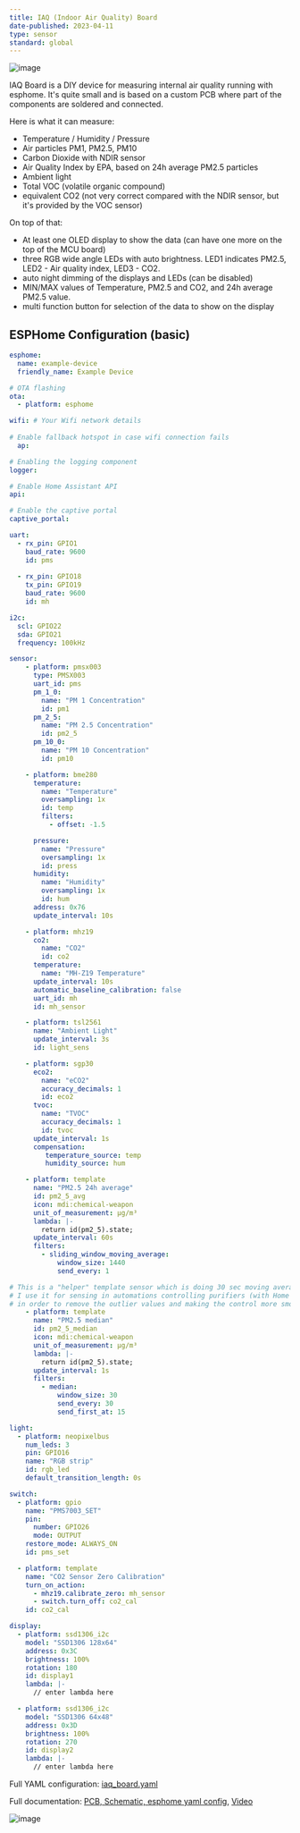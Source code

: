 ```yaml
---
title: IAQ (Indoor Air Quality) Board
date-published: 2023-04-11
type: sensor
standard: global
---
```


![image](/iaq_board2.jpg)

IAQ Board is a DIY device for measuring internal air quality running
with esphome. It's quite small and is based on a custom PCB where part
of the components are soldered and connected.

Here is what it can measure:

- Temperature / Humidity / Pressure
- Air particles PM1, PM2.5, PM10
- Carbon Dioxide with NDIR sensor
- Air Quality Index by EPA, based on 24h average PM2.5 particles
- Ambient light
- Total VOC (volatile organic compound)
- equivalent CO2 (not very correct compared with the NDIR sensor, but it\'s provided by the VOC sensor)

On top of that:

- At least one OLED display to show the data (can have one more on the top of the MCU board)
- three RGB wide angle LEDs with auto brightness. LED1 indicates PM2.5, LED2 - Air quality index, LED3 - CO2.
- auto night dimming of the displays and LEDs (can be disabled)
- MIN/MAX values of Temperature, PM2.5 and CO2, and 24h average PM2.5 value.
- multi function button for selection of the data to show on the display

## ESPHome Configuration (basic)

```yaml
esphome:
  name: example-device
  friendly_name: Example Device

# OTA flashing
ota:
  - platform: esphome

wifi: # Your Wifi network details
  
# Enable fallback hotspot in case wifi connection fails  
  ap:

# Enabling the logging component
logger:

# Enable Home Assistant API
api:

# Enable the captive portal
captive_portal:

uart:
  - rx_pin: GPIO1
    baud_rate: 9600
    id: pms
  
  - rx_pin: GPIO18
    tx_pin: GPIO19
    baud_rate: 9600
    id: mh

i2c:
  scl: GPIO22
  sda: GPIO21
  frequency: 100kHz

sensor:
    - platform: pmsx003
      type: PMSX003
      uart_id: pms
      pm_1_0:
        name: "PM 1 Concentration"
        id: pm1
      pm_2_5:
        name: "PM 2.5 Concentration"
        id: pm2_5
      pm_10_0:
        name: "PM 10 Concentration"
        id: pm10

    - platform: bme280
      temperature:
        name: "Temperature"
        oversampling: 1x
        id: temp
        filters:
          - offset: -1.5

      pressure:
        name: "Pressure"
        oversampling: 1x
        id: press
      humidity:
        name: "Humidity"
        oversampling: 1x
        id: hum
      address: 0x76
      update_interval: 10s

    - platform: mhz19
      co2:
        name: "CO2"
        id: co2
      temperature:
        name: "MH-Z19 Temperature"
      update_interval: 10s
      automatic_baseline_calibration: false
      uart_id: mh
      id: mh_sensor

    - platform: tsl2561
      name: "Ambient Light"
      update_interval: 3s
      id: light_sens

    - platform: sgp30
      eco2:
        name: "eCO2"
        accuracy_decimals: 1
        id: eco2
      tvoc:
        name: "TVOC"
        accuracy_decimals: 1
        id: tvoc
      update_interval: 1s
      compensation:
         temperature_source: temp
         humidity_source: hum

    - platform: template
      name: "PM2.5 24h average"
      id: pm2_5_avg
      icon: mdi:chemical-weapon
      unit_of_measurement: µg/m³
      lambda: |-
        return id(pm2_5).state;
      update_interval: 60s
      filters:
        - sliding_window_moving_average:
            window_size: 1440
            send_every: 1

# This is a "helper" template sensor which is doing 30 sec moving average of PM2.5
# I use it for sensing in automations controlling purifiers (with Home Assistant),
# in order to remove the outlier values and making the control more smooth
    - platform: template
      name: "PM2.5 median"
      id: pm2_5_median
      icon: mdi:chemical-weapon
      unit_of_measurement: µg/m³
      lambda: |-
        return id(pm2_5).state;
      update_interval: 1s
      filters:
        - median:
            window_size: 30
            send_every: 30
            send_first_at: 15

light:
  - platform: neopixelbus
    num_leds: 3
    pin: GPIO16
    name: "RGB strip"
    id: rgb_led
    default_transition_length: 0s

switch:
  - platform: gpio
    name: "PMS7003_SET"
    pin:
      number: GPIO26
      mode: OUTPUT
    restore_mode: ALWAYS_ON
    id: pms_set

  - platform: template
    name: "CO2 Sensor Zero Calibration"
    turn_on_action:
      - mhz19.calibrate_zero: mh_sensor
      - switch.turn_off: co2_cal
    id: co2_cal

display:
  - platform: ssd1306_i2c
    model: "SSD1306 128x64"
    address: 0x3C
    brightness: 100%
    rotation: 180
    id: display1
    lambda: |-
      // enter lambda here

  - platform: ssd1306_i2c
    model: "SSD1306 64x48"
    address: 0x3D
    brightness: 100%
    rotation: 270
    id: display2
    lambda: |-
      // enter lambda here
```

Full YAML configuration: [iaq_board.yaml](https://github.com/nkitanov/iaq_board/blob/master/firmware/iaq_board.yaml)

Full documentation: [PCB, Schematic, esphome yaml config](https://github.com/nkitanov/iaq_board), [Video](https://www.youtube.com/embed/X75OGs2TTT8)

![image](/iaq_board1.jpg)
